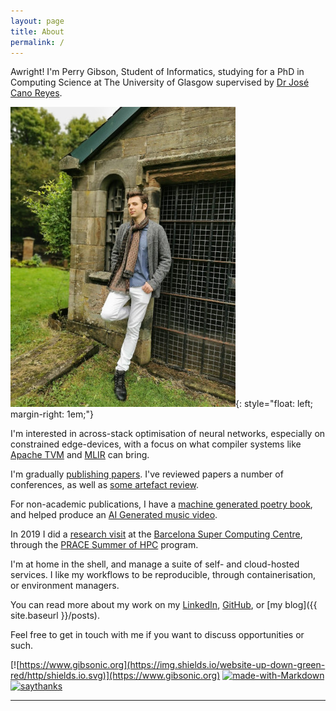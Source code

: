 ```yaml
---
layout: page
title: About
permalink: /
---
```


Awright!  I'm Perry Gibson, Student of Informatics, studying for a PhD in Computing Science at The University of Glasgow supervised by [Dr José Cano Reyes](http://www.dcs.gla.ac.uk/~josecr/).

![picture of Perry Gibson](/assets/pg_profile.jpg){: style="float: left; margin-right: 1em;"}

I'm interested in across-stack optimisation of neural networks, especially on constrained edge-devices, with a focus on what compiler systems like [Apache TVM](https://tvm.apache.org/) and [MLIR](https://mlir.llvm.org/) can bring.

I'm gradually [publishing papers](https://scholar.google.com/citations?user=Bf-bR_UAAAAJ&hl=en&oi=ao).
I've reviewed papers a number of conferences, as well as [some artefact review](https://conf.researchr.org/profile/perrygibson).

For non-academic publications, I have a [machine generated poetry book](https://gibsonic.org/nlp/2020/01/30/robot_burns.html), and helped produce an [AI Generated music video](https://gibsonic.org/side-projects/2021/11/19/music_video.html).

In 2019 I did a [research visit](https://summerofhpc.prace-ri.eu/perry-gibson/) at the [Barcelona Super Computing Centre](https://www.bsc.es), through the [PRACE Summer of HPC](https://summerofhpc.prace-ri.eu/perry-gibson/) program.

I'm at home in the shell, and manage a suite of self- and cloud-hosted services.
I like my workflows to be reproducible, through containerisation, or environment managers.

You can read more about my work on my [LinkedIn](https://www.linkedin.com/in/perry-gibson/), [GitHub](https://github.com/Wheest), or [my blog]({{ site.baseurl }}/posts).

Feel free to get in touch with me if you want to discuss opportunities or such.



[![https://www.gibsonic.org](https://img.shields.io/website-up-down-green-red/http/shields.io.svg)](https://www.gibsonic.org)
[![made-with-Markdown](https://img.shields.io/badge/Made%20with-Markdown-1f425f.svg)](http://commonmark.org)
[![saythanks](https://img.shields.io/badge/say-thanks-ff69b4.svg)](https://www.againstmalaria.com/perry-gibson)




___
